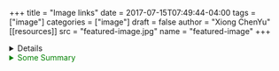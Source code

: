 +++
title = "Image links"
date = 2017-07-15T07:49:44-04:00
tags = ["image"]
categories = ["image"]
draft = false
author = "Xiong ChenYu"
[[resources]]
  src = "featured-image.jpg"
  name = "featured-image"
+++

<details>
<div class="details">

Here are the _details_.
</div>
</details>

<style>details summary { color: green; }</style>

<style>details .details { color: blue; }</style>

<details>
<summary>Some Summary</summary>
<div class="details">

Here are the _details_.
test
</div>
</details>
